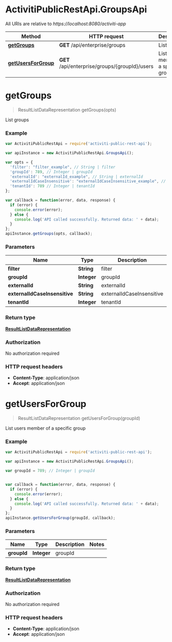 # ActivitiPublicRestApi.GroupsApi

All URIs are relative to *https://localhost:8080/activiti-app*

Method | HTTP request | Description
------------- | ------------- | -------------
[**getGroups**](GroupsApi.md#getGroups) | **GET** /api/enterprise/groups | List groups
[**getUsersForGroup**](GroupsApi.md#getUsersForGroup) | **GET** /api/enterprise/groups/{groupId}/users | List users member of a specific group


<a name="getGroups"></a>
# **getGroups**
> ResultListDataRepresentation getGroups(opts)

List groups

### Example
```javascript
var ActivitiPublicRestApi = require('activiti-public-rest-api');

var apiInstance = new ActivitiPublicRestApi.GroupsApi();

var opts = { 
  'filter': "filter_example", // String | filter
  'groupId': 789, // Integer | groupId
  'externalId': "externalId_example", // String | externalId
  'externalIdCaseInsensitive': "externalIdCaseInsensitive_example", // String | externalIdCaseInsensitive
  'tenantId': 789 // Integer | tenantId
};

var callback = function(error, data, response) {
  if (error) {
    console.error(error);
  } else {
    console.log('API called successfully. Returned data: ' + data);
  }
};
apiInstance.getGroups(opts, callback);
```

### Parameters

Name | Type | Description  | Notes
------------- | ------------- | ------------- | -------------
 **filter** | **String**| filter | [optional] 
 **groupId** | **Integer**| groupId | [optional] 
 **externalId** | **String**| externalId | [optional] 
 **externalIdCaseInsensitive** | **String**| externalIdCaseInsensitive | [optional] 
 **tenantId** | **Integer**| tenantId | [optional] 

### Return type

[**ResultListDataRepresentation**](ResultListDataRepresentation.md)

### Authorization

No authorization required

### HTTP request headers

 - **Content-Type**: application/json
 - **Accept**: application/json

<a name="getUsersForGroup"></a>
# **getUsersForGroup**
> ResultListDataRepresentation getUsersForGroup(groupId)

List users member of a specific group

### Example
```javascript
var ActivitiPublicRestApi = require('activiti-public-rest-api');

var apiInstance = new ActivitiPublicRestApi.GroupsApi();

var groupId = 789; // Integer | groupId


var callback = function(error, data, response) {
  if (error) {
    console.error(error);
  } else {
    console.log('API called successfully. Returned data: ' + data);
  }
};
apiInstance.getUsersForGroup(groupId, callback);
```

### Parameters

Name | Type | Description  | Notes
------------- | ------------- | ------------- | -------------
 **groupId** | **Integer**| groupId | 

### Return type

[**ResultListDataRepresentation**](ResultListDataRepresentation.md)

### Authorization

No authorization required

### HTTP request headers

 - **Content-Type**: application/json
 - **Accept**: application/json

